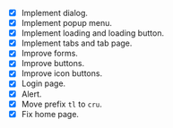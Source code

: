 - [x] Implement dialog.
- [x] Implement popup menu.
- [x] Implement loading and loading button.
- [x] Implement tabs and tab page.
- [x] Improve forms.
- [x] Improve buttons.
- [x] Improve icon buttons.
- [x] Login page.
- [x] Alert.
- [x] Move prefix `tl` to `cru`.
- [x] Fix home page.
